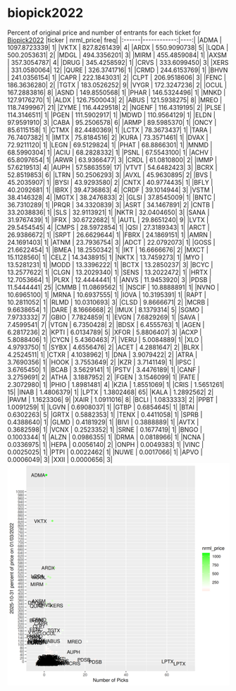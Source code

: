 # biopick2022
Percent of original price and number of entrants for each ticket for [Biopick2022](https://twitter.com/hashtag/Biopick2022)
|ticker |   nrml_price| freq|
|:------|------------:|----:|
|ADMA   | 1097.8723339|    1|
|VKTX   |  827.8261439|    4|
|ARDX   |  550.9090738|    5|
|LQDA   |  500.2053631|    2|
|MDGL   |  494.3356201|    3|
|MIRM   |  455.4859084|    1|
|AXSM   |  357.3054787|    4|
|DRUG   |  345.4258592|    1|
|CRVS   |  333.6099450|    3|
|XERS   |  331.0580064|   12|
|QURE   |  326.3741716|    1|
|CRMD   |  244.6153769|    1|
|BHVN   |  241.0356154|    1|
|CAPR   |  222.1843031|    2|
|CLPT   |  206.9518606|    3|
|FENC   |  186.3636280|    2|
|TGTX   |  183.0526252|    9|
|VYGR   |  172.3247236|    2|
|OCUL   |  167.2883816|    8|
|ASND   |  149.8550568|    1|
|PHAR   |  146.5324496|    1|
|MNKD   |  127.9176270|    1|
|ALDX   |  126.7500043|    2|
|ABUS   |  121.5938275|    8|
|MREO   |  118.7499967|   21|
|ZYME   |  116.4429518|    2|
|NGENF  |  116.4319195|    2|
|PLSE   |  114.3146511|    1|
|PGEN   |  111.5902917|    1|
|MDWD   |  110.9564129|    1|
|ELDN   |   97.9591910|    3|
|CABA   |   95.2506578|    6|
|ARMP   |   89.5985370|    1|
|ONCY   |   85.6115158|    1|
|CTMX   |   82.4480369|    1|
|LCTX   |   78.3673437|    1|
|TARA   |   76.7407382|    1|
|IMTX   |   75.8184516|    2|
|KURA   |   73.3571461|    1|
|DVAX   |   72.9211120|    1|
|LEGN   |   69.5129824|    1|
|PHAT   |   68.8866301|    1|
|MNMD   |   68.5990304|    1|
|ACIU   |   68.2828332|    1|
|PSNL   |   67.5543100|    1|
|ACHV   |   65.8097654|    1|
|ARWR   |   63.9366477|    3|
|CRDL   |   61.0810800|    2|
|IMMP   |   57.6219513|    4|
|AUPH   |   57.5863559|   17|
|VTVT   |   54.6482423|    3|
|BCRX   |   52.8519853|    6|
|LTRN   |   50.2506293|    3|
|AVXL   |   45.9630895|    2|
|BVS    |   45.2035907|    1|
|BYSI   |   43.9293580|    2|
|CNTX   |   40.9774435|    1|
|BFLY   |   40.2092681|    1|
|IBRX   |   39.4736863|    4|
|CRDF   |   39.1014944|    3|
|VSTM   |   38.4146328|    4|
|MGTX   |   38.2476833|    2|
|GLSI   |   37.8545009|    1|
|BNTC   |   36.7310289|    1|
|PRQR   |   34.3320839|    3|
|ASRT   |   34.1467891|    2|
|CNTB   |   33.2038836|    1|
|SLS    |   32.9113921|    1|
|NKTR   |   32.0404650|    3|
|SANA   |   31.9767439|    1|
|IFRX   |   30.6722682|    1|
|AUTL   |   29.8651240|    9|
|LVTX   |   29.5454545|    4|
|CMPS   |   28.5972854|    1|
|QSI    |   27.3189343|    1|
|ARCT   |   26.9386672|    1|
|SRPT   |   26.6629644|    1|
|FBRX   |   24.1869151|    1|
|AMRN   |   24.1691403|    1|
|ATNM   |   23.7936754|    3|
|ADCT   |   22.0792073|    1|
|GOSS   |   21.6622454|    1|
|BMEA   |   18.2550342|    1|
|IKT    |   16.6666676|    2|
|MXCT   |   15.1128560|    1|
|CELZ   |   14.3438915|    1|
|NKTX   |   13.7459273|    1|
|MYO    |   13.5281231|    1|
|MODD   |   13.3396222|    1|
|BCTX   |   13.2850237|    3|
|BCYC   |   13.2577622|    1|
|CLGN   |   13.2029340|    1|
|SENS   |   13.2022472|    1|
|HRTX   |   12.7053664|    1|
|PLRX   |   12.4444441|    1|
|ANVS   |   11.9453920|    3|
|PDSB   |   11.5444441|   25|
|CMMB   |   11.0869562|    1|
|NSCIF  |   10.8888891|    1|
|NVNO   |   10.6965100|    1|
|MRNA   |   10.6937555|    1|
|IOVA   |   10.3195391|    1|
|RAPT   |   10.2811052|    1|
|RLMD   |   10.0310693|    3|
|CLSD   |    9.8666671|    2|
|MCRB   |    9.6638654|    1|
|DARE   |    8.1666668|    2|
|IMUX   |    8.1379314|    5|
|SGMO   |    7.9733332|    7|
|GBIO   |    7.7824859|    1|
|EVGN   |    7.6829269|    1|
|SAVA   |    7.4599541|    7|
|VTGN   |    6.7350428|    2|
|BDSX   |    6.4555763|    1|
|AGEN   |    6.2817236|    2|
|KPTI   |    6.0134789|    5|
|XFOR   |    5.8806407|    3|
|ACXP   |    5.8088406|    1|
|CYCN   |    5.4360463|    7|
|VERU   |    5.0084889|    1|
|XLO    |    4.9793750|    1|
|SYBX   |    4.6556476|    2|
|ACET   |    4.2881647|    2|
|BLRX   |    4.2524511|    1|
|CTXR   |    4.1038962|    1|
|DNA    |    3.9079422|    2|
|ATRA   |    3.7690356|    1|
|HOOK   |    3.7553649|    2|
|KZR    |    3.7141149|    1|
|IPSC   |    3.6765450|    1|
|BCAB   |    3.5629141|    1|
|PSTV   |    3.4476189|    1|
|CANF   |    3.2759691|    2|
|ATHA   |    3.1887952|    2|
|FGEN   |    3.1546099|    1|
|FATE   |    2.3072980|    1|
|PHIO   |    1.8981481|    4|
|KZIA   |    1.8551069|    1|
|CRIS   |    1.5651261|   15|
|INAB   |    1.4806379|    1|
|LPTX   |    1.3802468|   65|
|KALA   |    1.2892562|    2|
|PAVM   |    1.1623306|    9|
|XAIR   |    1.0911016|    8|
|BCLI   |    1.0833333|    2|
|PPBT   |    1.0091259|    1|
|LGVN   |    0.6908037|    1|
|GTBP   |    0.6854645|    1|
|BTAI   |    0.6302263|    5|
|GRTX   |    0.5882353|    1|
|TENX   |    0.4411058|    1|
|SPRB   |    0.4388640|    1|
|GLMD   |    0.4181929|    1|
|BIVI   |    0.3888889|    1|
|AVTX   |    0.3682598|    1|
|VCNX   |    0.2523352|    1|
|SRNE   |    0.1677419|    1|
|BNGO   |    0.1003344|    1|
|ALZN   |    0.0986355|    1|
|DRMA   |    0.0818966|    1|
|NCNA   |    0.0336975|    1|
|HEPA   |    0.0056140|    2|
|ONPH   |    0.0049383|    1|
|VINC   |    0.0025025|    1|
|PTPI   |    0.0022462|    1|
|NUWE   |    0.0017066|    1|
|APVO   |    0.0006049|    3|
|XXII   |    0.0000656|    3|
![retvspicks](biopicks.png?raw=true)
